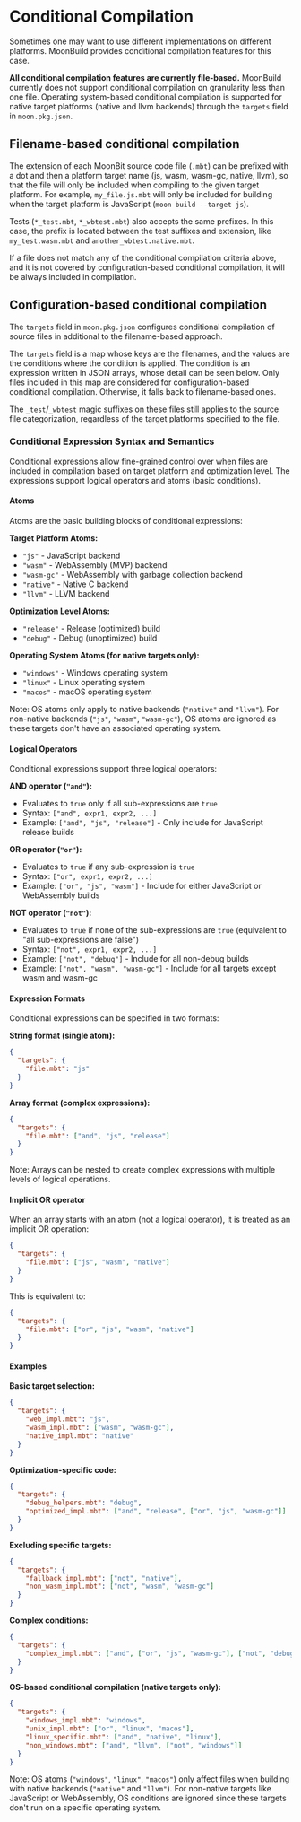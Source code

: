 # Conditional Compilation

Sometimes one may want to use different implementations on different platforms.
MoonBuild provides conditional compilation features for this case.

**All conditional compilation features are currently file-based.**
MoonBuild currently does not support conditional compilation on granularity less than one file.
Operating system-based conditional compilation is supported for native target platforms (native and llvm backends) through the `targets` field in `moon.pkg.json`.

## Filename-based conditional compilation

The extension of each MoonBit source code file (`.mbt`)
can be prefixed with a dot and then a platform target name (js, wasm, wasm-gc, native, llvm),
so that the file will only be included when compiling to the given target platform.
For example, `my_file.js.mbt` will only be included for building
when the target platform is JavaScript (`moon build --target js`).

Tests (`*_test.mbt`, `*_wbtest.mbt`) also accepts the same prefixes.
In this case, the prefix is located between the test suffixes and extension,
like `my_test.wasm.mbt` and `another_wbtest.native.mbt`.

If a file does not match any of the conditional compilation criteria above,
and it is not covered by configuration-based conditional compilation,
it will be always included in compilation.

## Configuration-based conditional compilation

The `targets` field in `moon.pkg.json` configures conditional compilation of source files
in additional to the filename-based approach.

The `targets` field is a map whose keys are the filenames,
and the values are the conditions where the condition is applied.
The condition is an expression written in JSON arrays, whose detail can be seen below.
Only files included in this map are considered for configuration-based conditional compilation.
Otherwise, it falls back to filename-based ones.

The `_test`/`_wbtest` magic suffixes on these files
still applies to the source file categorization,
regardless of the target platforms specified to the file.

### Conditional Expression Syntax and Semantics

Conditional expressions allow fine-grained control over when files are included in compilation based on target platform and optimization level. The expressions support logical operators and atoms (basic conditions).

#### Atoms

Atoms are the basic building blocks of conditional expressions:

**Target Platform Atoms:**

- `"js"` - JavaScript backend
- `"wasm"` - WebAssembly (MVP) backend
- `"wasm-gc"` - WebAssembly with garbage collection backend
- `"native"` - Native C backend
- `"llvm"` - LLVM backend

**Optimization Level Atoms:**

- `"release"` - Release (optimized) build
- `"debug"` - Debug (unoptimized) build

**Operating System Atoms (for native targets only):**

- `"windows"` - Windows operating system
- `"linux"` - Linux operating system
- `"macos"` - macOS operating system

Note: OS atoms only apply to native backends (`"native"` and `"llvm"`). For non-native backends (`"js"`, `"wasm"`, `"wasm-gc"`), OS atoms are ignored as these targets don't have an associated operating system.

#### Logical Operators

Conditional expressions support three logical operators:

**AND operator (`"and"`):**

- Evaluates to `true` only if all sub-expressions are `true`
- Syntax: `["and", expr1, expr2, ...]`
- Example: `["and", "js", "release"]` - Only include for JavaScript release builds

**OR operator (`"or"`):**

- Evaluates to `true` if any sub-expression is `true`
- Syntax: `["or", expr1, expr2, ...]`
- Example: `["or", "js", "wasm"]` - Include for either JavaScript or WebAssembly builds

**NOT operator (`"not"`):**

- Evaluates to `true` if none of the sub-expressions are `true` (equivalent to "all sub-expressions are false")
- Syntax: `["not", expr1, expr2, ...]`
- Example: `["not", "debug"]` - Include for all non-debug builds
- Example: `["not", "wasm", "wasm-gc"]` - Include for all targets except wasm and wasm-gc

#### Expression Formats

Conditional expressions can be specified in two formats:

**String format (single atom):**

```json
{
  "targets": {
    "file.mbt": "js"
  }
}
```

**Array format (complex expressions):**

```json
{
  "targets": {
    "file.mbt": ["and", "js", "release"]
  }
}
```

Note: Arrays can be nested to create complex expressions with multiple levels of logical operations.

#### Implicit OR operator

When an array starts with an atom (not a logical operator), it is treated as an implicit OR operation:

```json
{
  "targets": {
    "file.mbt": ["js", "wasm", "native"]
  }
}
```

This is equivalent to:

```json
{
  "targets": {
    "file.mbt": ["or", "js", "wasm", "native"]
  }
}
```

#### Examples

**Basic target selection:**

```json
{
  "targets": {
    "web_impl.mbt": "js",
    "wasm_impl.mbt": ["wasm", "wasm-gc"],
    "native_impl.mbt": "native"
  }
}
```

**Optimization-specific code:**

```json
{
  "targets": {
    "debug_helpers.mbt": "debug",
    "optimized_impl.mbt": ["and", "release", ["or", "js", "wasm-gc"]]
  }
}
```

**Excluding specific targets:**

```json
{
  "targets": {
    "fallback_impl.mbt": ["not", "native"],
    "non_wasm_impl.mbt": ["not", "wasm", "wasm-gc"]
  }
}
```

**Complex conditions:**

```json
{
  "targets": {
    "complex_impl.mbt": ["and", ["or", "js", "wasm-gc"], ["not", "debug"]]
  }
}
```

**OS-based conditional compilation (native targets only):**

```json
{
  "targets": {
    "windows_impl.mbt": "windows",
    "unix_impl.mbt": ["or", "linux", "macos"],
    "linux_specific.mbt": ["and", "native", "linux"],
    "non_windows.mbt": ["and", "llvm", ["not", "windows"]]
  }
}
```

Note: OS atoms (`"windows"`, `"linux"`, `"macos"`) only affect files when building with native backends (`"native"` and `"llvm"`). For non-native targets like JavaScript or WebAssembly, OS conditions are ignored since these targets don't run on a specific operating system.
